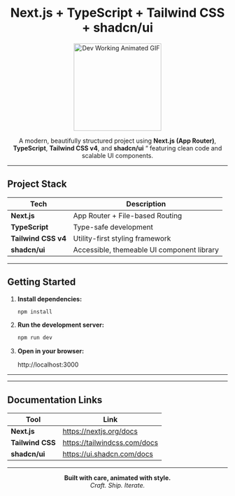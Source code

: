 <h1 align="center">Next.js + TypeScript + Tailwind CSS + shadcn/ui </h1>


<p align="center">
  <img src="https://media.giphy.com/media/L8K62iTDkzGX6/giphy.gif" height="200" alt="Dev Working Animated GIF"/>
</p>

<p align="center">
  A modern, beautifully structured project using <strong>Next.js (App Router)</strong>, <strong>TypeScript</strong>, 
  <strong>Tailwind CSS v4</strong>, and <strong>shadcn/ui</strong> “ featuring clean code and scalable UI components.
</p>

---

## Project Stack

| Tech               | Description                                 |
|--------------------|---------------------------------------------|
| **Next.js**        | App Router + File-based Routing             |
| **TypeScript**     | Type-safe development                       |
| **Tailwind CSS v4**| Utility-first styling framework             |
| **shadcn/ui**      | Accessible, themeable UI component library  |

---


##  Getting Started

1. **Install dependencies:**

   ```bash
   npm install
   ```

2. **Run the development server:**

   ```bash
   npm run dev
   ```

3. **Open in your browser:**

   http://localhost:3000



---



---

##  Documentation Links

| Tool            | Link                                         |
|-----------------|----------------------------------------------|
| **Next.js**     | https://nextjs.org/docs                      |
| **Tailwind CSS**| https://tailwindcss.com/docs                 |
| **shadcn/ui**   | https://ui.shadcn.com/docs                   |

---

<p align="center">
  <strong>Built with care, animated with style.</strong><br/>
  <em>Craft. Ship. Iterate.</em>
</p>
